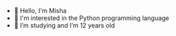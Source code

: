 - 👋 Hello, I'm Misha
- 👀 I'm interested in the Python programming language
- 🌱 I’m studying and I’m 12 years old

